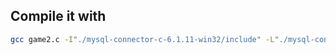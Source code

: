 ## Compile it with

```bash
gcc game2.c -I"./mysql-connector-c-6.1.11-win32/include" -L"./mysql-connector-c-6.1.11-win32/lib" -lmysql -o gameWindows
```